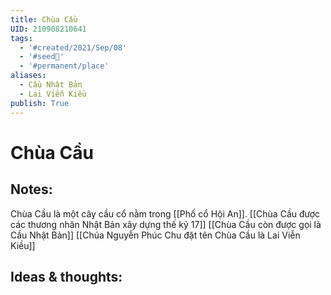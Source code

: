 ```yaml
---
title: Chùa Cầu
UID: 210908210641
tags:
  - '#created/2021/Sep/08'
  - '#seed🥜'
  - '#permanent/place'
aliases:
  - Cầu Nhật Bản
  - Lai Viễn Kiều
publish: True
---
```

# Chùa Cầu

## Notes:
Chùa Cầu là một cây cầu cổ nằm trong [[Phố cổ Hội An]]. 
[[Chùa Cầu được các thương nhân Nhật Bản xây dựng thế kỷ 17]]
[[Chùa Cầu còn được gọi là Cầu Nhật Bản]]
[[Chúa Nguyễn Phúc Chu đặt tên Chùa Cầu là Lai Viễn Kiều]]

## Ideas & thoughts:
